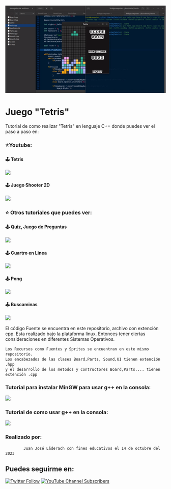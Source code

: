 ![This is me](https://github.com/DitecnoDigital/Tetris/blob/main/PortadaTetris.png)

# Juego "Tetris"
Tutorial de como realizar "Tetris" en  lenguaje C++ donde puedes ver el paso a paso en:

### ⭐️Youtube:

 #### 🕹 Tetris
 [![](https://img.shields.io/badge/YouTube-Tetris-red)](https://www.youtube.com/watch?v=KigwRJtYZiI)

#### 🕹 Juego Shooter 2D
 [![](https://img.shields.io/badge/YouTube-Shooter2D-red)](https://www.youtube.com/watch?v=yMiyZXzqaOk&t=1196s)
 
 ### ⭐️ Otros tutoriales que puedes ver:
 
 #### 🕹 Quiz, Juego de Preguntas
 [![](https://img.shields.io/badge/YouTube-Quiz-red)](https://www.youtube.com/watch?v=EXs_MCt5G64)
   
 
 #### 🕹 Cuartro en Linea
 [![](https://img.shields.io/badge/YouTube-CuatroEnLinea-red)](https://www.youtube.com/watch?v=T3M5dw_uvjs)
   
 
 #### 🕹 Pong
  [![](https://img.shields.io/badge/YouTube-Pong-red)](https://www.youtube.com/watch?v=HvYVP6MLuR0)
 
 
 #### 🕹 Buscaminas
 [![](https://img.shields.io/badge/YouTube-Buscaminas-red)](https://www.youtube.com/watch?v=_NPT708qXpM&t=1187s)
 
 

El código Fuente se encuentra en este repositorio, archivo con extención cpp.
Esta realizado bajo la plataforma linux. Entonces tener ciertas consideraciones en diferentes Sistemas Operativos. 

    
    Los Recursos como Fuentes y Sprites se encuentran en este mismo repositorio.
    Los encabezados de las clases Board,Parts, Sound,UI tienen extención .hpp 
    y el desarrollo de los metodos y contructores Board,Parts.... tienen extención .cpp
    
    

### Tutorial para  instalar MinGW para usar g++ en la consola:

[![](https://img.shields.io/badge/DitecnoMakers-MinGW-blue)](https://ditecnomakers.com/uso-de-g-para-compilar-programas-en-c/)


### Tutorial de como usar g++ en la consola: 
   
 [![](https://img.shields.io/badge/DitecnoMakers-g++-blue)](https://ditecnomakers.com/utilizar-g-para-compilar-por-consola/)  

### Realizado por:
            Juan José Läderach con fines educativos el 14 de octubre del 2023


## Puedes seguirme en:

[![Twitter Follow](https://img.shields.io/twitter/follow/ditecnodigital?style=social)](https://twitter.com/DitecnoDigital)
 [![YouTube Channel Subscribers](https://img.shields.io/youtube/channel/subscribers/UCCdly91ChaaL8brV5sRfGnQ?style=social)](https://www.youtube.com/@DitecnoDigital?sub_confirmation=1)
